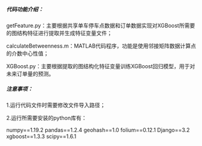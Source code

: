 ##### 代码功能介绍：

getFeature.py：主要根据共享单车停车点数据和订单数据实现对XGBoost所需要的图结构特征进行提取并生成特征变量文件；

calculateBetweenness.m：MATLAB代码程序，功能是使用邻接矩阵数据计算点的介数中心性值；

XGBoost.py：主要根据提取的图结构化特征变量训练XGBoost回归模型，用于对未来订单量的预测。

##### 注意事项：

1.运行代码文件时需要修改文件导入路径；

2.运行所需要安装的python库有：

numpy==1.19.2 pandas==1.2.4 geohash==1.0 folium==0.12.1 Django==3.2 xgboost==1.3.3 scipy==1.6.1

